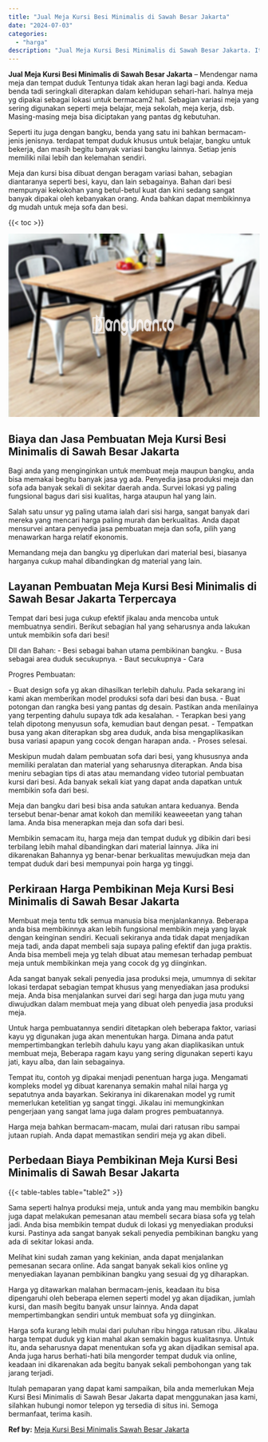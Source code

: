 ```yaml
---
title: "Jual Meja Kursi Besi Minimalis di Sawah Besar Jakarta"
date: "2024-07-03"
categories: 
  - "harga"
description: "Jual Meja Kursi Besi Minimalis di Sawah Besar Jakarta. Itulah pemaparan yang dapat kami sampaikan, bila anda memerlukan Meja Kursi Besi Minimalis di Sawah Be..."
---
```


**Jual Meja Kursi Besi Minimalis di Sawah Besar Jakarta** – Mendengar nama meja dan tempat duduk Tentunya tidak akan heran lagi bagi anda. Kedua benda tadi seringkali diterapkan dalam kehidupan sehari-hari. halnya meja yg dipakai sebagai lokasi untuk bermacam2 hal. Sebagian variasi meja yang sering digunakan seperti meja belajar, meja sekolah, meja kerja, dsb. Masing-masing meja bisa diciptakan yang pantas dg kebutuhan.

Seperti itu juga dengan bangku, benda yang satu ini bahkan bermacam-jenis jenisnya. terdapat tempat duduk khusus untuk belajar, bangku untuk bekerja, dan masih begitu banyak variasi bangku lainnya. Setiap jenis memiliki nilai lebih dan kelemahan sendiri.

Meja dan kursi bisa dibuat dengan beragam variasi bahan, sebagian diantaranya seperti besi, kayu, dan lain sebagainya. Bahan dari besi mempunyai kekokohan yang betul-betul kuat dan kini sedang sangat banyak dipakai oleh kebanyakan orang. Anda bahkan dapat membikinnya dg mudah untuk meja sofa dan besi.

{{< toc >}}

![Jual Meja Kursi Besi Minimalis di Sawah Besar Jakarta](/images/jual-meja-besi-murah25.png)

## Biaya dan Jasa Pembuatan Meja Kursi Besi Minimalis di Sawah Besar Jakarta

Bagi anda yang menginginkan untuk membuat meja maupun bangku, anda bisa memakai begitu banyak jasa yg ada. Penyedia jasa produksi meja dan sofa ada banyak sekali di sekitar daerah anda. Survei lokasi yg paling fungsional bagus dari sisi kualitas, harga ataupun hal yang lain.

Salah satu unsur yg paling utama ialah dari sisi harga, sangat banyak dari mereka yang mencari harga paling murah dan berkualitas. Anda dapat mensurvei antara penyedia jasa pembuatan meja dan sofa, pilih yang menawarkan harga relatif ekonomis.

Memandang meja dan bangku yg diperlukan dari material besi, biasanya harganya cukup mahal dibandingkan dg material yang lain.

## Layanan Pembuatan Meja Kursi Besi Minimalis di Sawah Besar Jakarta Terpercaya

Tempat dari besi juga cukup efektif jikalau anda mencoba untuk membuatnya sendiri. Berikut sebagian hal yang seharusnya anda lakukan untuk membikin sofa dari besi!

Dll dan Bahan: - Besi sebagai bahan utama pembikinan bangku. - Busa sebagai area duduk secukupnya. - Baut secukupnya - Cara

Progres Pembuatan:

\- Buat design sofa yg akan dihasilkan terlebih dahulu. Pada sekarang ini kami akan memberikan model produksi sofa dari besi dan busa. - Buat potongan dan rangka besi yang pantas dg desain. Pastikan anda menilainya yang terpenting dahulu supaya tdk ada kesalahan. - Terapkan besi yang telah dipotong menyusun sofa, kemudian baut dengan pesat. - Tempatkan busa yang akan diterapkan sbg area duduk, anda bisa mengaplikasikan busa variasi apapun yang cocok dengan harapan anda. - Proses selesai.

Meskipun mudah dalam pembuatan sofa dari besi, yang khususnya anda memiliki peralatan dan material yang seharusnya diterapkan. Anda bisa meniru sebagian tips di atas atau memandang video tutorial pembuatan kursi dari besi. Ada banyak sekali kiat yang dapat anda dapatkan untuk membikin sofa dari besi.

Meja dan bangku dari besi bisa anda satukan antara keduanya. Benda tersebut benar-benar amat kokoh dan memiliki keaweeetan yang tahan lama. Anda bisa menerapkan meja dan sofa dari besi.

Membikin semacam itu, harga meja dan tempat duduk yg dibikin dari besi terbilang lebih mahal dibandingkan dari material lainnya. Jika ini dikarenakan Bahannya yg benar-benar berkualitas mewujudkan meja dan tempat duduk dari besi mempunyai poin harga yg tinggi.

## Perkiraan Harga Pembikinan Meja Kursi Besi Minimalis di Sawah Besar Jakarta

Membuat meja tentu tdk semua manusia bisa menjalankannya. Beberapa anda bisa membikinnya akan lebih fungsional membikin meja yang layak dengan keinginan sendiri. Kecuali sekiranya anda tidak dapat menjadikan meja tadi, anda dapat membeli saja supaya paling efektif dan juga praktis. Anda bisa membeli meja yg telah dibuat atau memesan terhadap pembuat meja untuk membikinkan meja yang cocok dg yg diinginkan.

Ada sangat banyak sekali penyedia jasa produksi meja, umumnya di sekitar lokasi terdapat sebagian tempat khusus yang menyediakan jasa produksi meja. Anda bisa menjalankan survei dari segi harga dan juga mutu yang diwujudkan dalam membuat meja yang dibuat oleh penyedia jasa produksi meja.

Untuk harga pembuatannya sendiri ditetapkan oleh beberapa faktor, variasi kayu yg digunakan juga akan menentukan harga. Dimana anda patut mempertimbangkan terlebih dahulu kayu yang akan diaplikasikan untuk membuat meja, Beberapa ragam kayu yang sering digunakan seperti kayu jati, kayu alba, dan lain sebagainya.

Tempat itu, contoh yg dipakai menjadi penentuan harga juga. Mengamati kompleks model yg dibuat karenanya semakin mahal nilai harga yg sepatutnya anda bayarkan. Sekiranya ini dikarenakan model yg rumit memerlukan ketelitian yg sangat tinggi. Jikalau ini memungkinkan pengerjaan yang sangat lama juga dalam progres pembuatannya.

Harga meja bahkan bermacam-macam, mulai dari ratusan ribu sampai jutaan rupiah. Anda dapat memastikan sendiri meja yg akan dibeli.

## Perbedaan Biaya Pembikinan Meja Kursi Besi Minimalis di Sawah Besar Jakarta

{{< table-tables table="table2" >}}

Sama seperti halnya produksi meja, untuk anda yang mau membikin bangku juga dapat melakukan pemesanan atau membeli secara biasa sofa yg telah jadi. Anda bisa membikin tempat duduk di lokasi yg menyediakan produksi kursi. Pastinya ada sangat banyak sekali penyedia pembikinan bangku yang ada di sekitar lokasi anda.

Melihat kini sudah zaman yang kekinian, anda dapat menjalankan pemesanan secara online. Ada sangat banyak sekali kios online yg menyediakan layanan pembikinan bangku yang sesuai dg yg diharapkan.

Harga yg ditawarkan malahan bermacam-jenis, keadaan itu bisa dipengaruhi oleh beberapa elemen seperti model yg akan dijadikan, jumlah kursi, dan masih begitu banyak unsur lainnya. Anda dapat mempertimbangkan sendiri untuk membuat sofa yg diinginkan.

Harga sofa kurang lebih mulai dari puluhan ribu hingga ratusan ribu. Jikalau harga tempat duduk yg kian mahal akan semakin bagus kualitasnya. Untuk itu, anda seharusnya dapat menentukan sofa yg akan dijadikan semisal apa. Anda juga harus berhati-hati bila mengorder tempat duduk via online, keadaan ini dikarenakan ada begitu banyak sekali pembohongan yang tak jarang terjadi.

Itulah pemaparan yang dapat kami sampaikan, bila anda memerlukan Meja Kursi Besi Minimalis di Sawah Besar Jakarta dapat menggunakan jasa kami, silahkan hubungi nomor telepon yg tersedia di situs ini. Semoga bermanfaat, terima kasih.

**Ref by:** [Meja Kursi Besi Minimalis Sawah Besar Jakarta](https://id.wikipedia.org/wiki/Meja)
